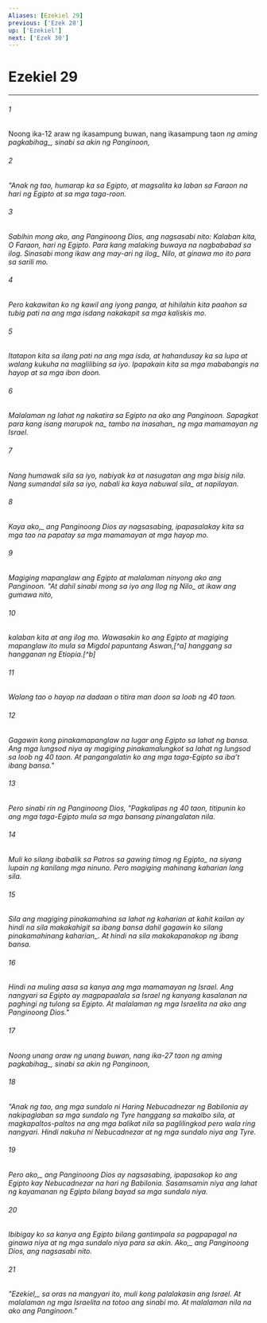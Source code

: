 ```yaml
---
Aliases: [Ezekiel 29]
previous: ['Ezek 28']
up: ['Ezekiel']
next: ['Ezek 30']
---
```

# Ezekiel 29

***






















###### 1 










Noong ika-12 araw ng ikasampung buwan, nang ikasampung taon <i class="trans-change">ng aming pagkabihag_, sinabi sa akin ng Panginoon, 





















###### 2 










"Anak ng tao, humarap ka sa Egipto, at magsalita ka laban sa Faraon na hari ng Egipto at sa mga taga-roon. 





















###### 3 










Sabihin mong ako, ang Panginoong Dios, ang nagsasabi nito: Kalaban kita, O Faraon, hari ng Egipto. Para kang malaking buwaya na nagbababad sa ilog. Sinasabi mong ikaw ang may-ari ng <i class="trans-change">ilog_ Nilo, at ginawa mo ito para sa sarili mo. 





















###### 4 










Pero kakawitan ko ng kawil ang iyong panga, at hihilahin kita paahon sa tubig pati na ang mga isdang nakakapit sa mga kaliskis mo. 





















###### 5 










Itatapon kita sa ilang pati na ang mga isda, at hahandusay ka sa lupa at walang kukuha na maglilibing sa iyo. Ipapakain kita sa mga mababangis na hayop at sa mga ibon doon. 





















###### 6 










Malalaman ng lahat ng nakatira sa Egipto na ako ang Panginoon. Sapagkat para kang isang <i class="trans-change">marupok na_ tambo na <i class="trans-change">inasahan_ ng mga mamamayan ng Israel. 





















###### 7 










Nang humawak sila sa iyo, nabiyak ka at nasugatan ang mga bisig nila. Nang sumandal sila sa iyo, nabali ka <i class="trans-change">kaya nabuwal sila_ at napilayan. 





















###### 8 










Kaya <i class="trans-change">ako,_ ang Panginoong Dios ay nagsasabing, ipapasalakay kita sa mga tao na papatay sa mga mamamayan at mga hayop mo. 





















###### 9 










Magiging mapanglaw ang Egipto at malalaman ninyong ako ang Panginoon. "At dahil sinabi mong sa iyo ang Ilog <i class="trans-change">ng Nilo_ at ikaw ang gumawa nito, 





















###### 10 










kalaban kita at ang ilog mo. Wawasakin ko ang Egipto at magiging mapanglaw ito mula sa Migdol papuntang Aswan,[^a] hanggang sa hangganan ng Etiopia.[^b] 





















###### 11 










Walang tao o hayop na dadaan o titira man doon sa loob ng 40 taon. 





















###### 12 










Gagawin kong pinakamapanglaw na lugar ang Egipto sa lahat ng bansa. Ang mga lungsod niya ay magiging pinakamalungkot sa lahat ng lungsod sa loob ng 40 taon. At pangangalatin ko ang mga taga-Egipto sa ibaʼt ibang bansa." 





















###### 13 










Pero sinabi rin ng Panginoong Dios, "Pagkalipas ng 40 taon, titipunin ko ang mga taga-Egipto mula sa mga bansang pinangalatan nila. 





















###### 14 










Muli ko silang ibabalik sa Patros <i class="trans-change">sa gawing timog ng Egipto_ na siyang lupain ng kanilang mga ninuno. Pero magiging mahinang kaharian lang sila. 





















###### 15 










Sila ang magiging pinakamahina sa lahat ng kaharian at kahit kailan ay hindi na sila makakahigit sa ibang bansa dahil gagawin ko silang pinakamahinang <i class="trans-change">kaharian_. At hindi na sila makakapanakop ng ibang bansa. 





















###### 16 










Hindi na muling aasa sa kanya ang mga mamamayan ng Israel. Ang nangyari sa Egipto ay magpapaalala sa Israel ng kanyang kasalanan na paghingi ng tulong sa Egipto. At malalaman ng mga Israelita na ako ang Panginoong Dios." 





















###### 17 










Noong unang araw ng unang buwan, nang ika-27 taon <i class="trans-change">ng aming pagkabihag_, sinabi sa akin ng Panginoon, 





















###### 18 










"Anak ng tao, ang mga sundalo ni Haring Nebucadnezar ng Babilonia ay nakipaglaban sa mga sundalo ng Tyre hanggang sa makalbo sila, at magkapaltos-paltos na ang mga balikat nila sa paglilingkod pero wala ring nangyari. Hindi nakuha ni Nebucadnezar at ng mga sundalo niya ang Tyre. 





















###### 19 










Pero <i class="trans-change">ako,_ ang Panginoong Dios ay nagsasabing, ipapasakop ko ang Egipto kay Nebucadnezar na hari ng Babilonia. Sasamsamin niya ang lahat ng kayamanan ng Egipto bilang bayad sa mga sundalo niya. 





















###### 20 










Ibibigay ko sa kanya ang Egipto bilang gantimpala sa pagpapagal na ginawa niya at ng mga sundalo niya para sa akin. <i class="trans-change">Ako,_ ang Panginoong Dios, ang nagsasabi nito. 





















###### 21 










"<i class="trans-change">Ezekiel,_ sa oras na mangyari ito, muli kong palalakasin ang Israel. At malalaman ng mga Israelita na totoo ang sinabi mo. At malalaman nila na ako ang Panginoon."
